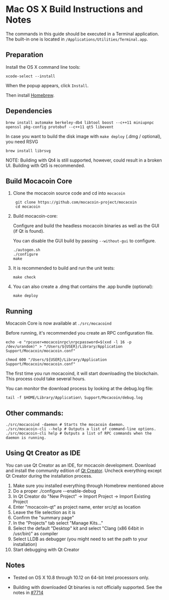 Mac OS X Build Instructions and Notes
====================================
The commands in this guide should be executed in a Terminal application.
The built-in one is located in `/Applications/Utilities/Terminal.app`.

Preparation
-----------
Install the OS X command line tools:

`xcode-select --install`

When the popup appears, click `Install`.

Then install [Homebrew](http://brew.sh).

Dependencies
----------------------

    brew install automake berkeley-db4 libtool boost --c++11 miniupnpc openssl pkg-config protobuf --c++11 qt5 libevent

In case you want to build the disk image with `make deploy` (.dmg / optional), you need RSVG

    brew install librsvg

NOTE: Building with Qt4 is still supported, however, could result in a broken UI. Building with Qt5 is recommended.

Build Mocacoin Core
------------------------

1. Clone the mocacoin source code and cd into `mocacoin`

        git clone https://github.com/mocacoin-project/mocacoin
        cd mocacoin

2.  Build mocacoin-core:

    Configure and build the headless mocacoin binaries as well as the GUI (if Qt is found).

    You can disable the GUI build by passing `--without-gui` to configure.

        ./autogen.sh
        ./configure
        make

3.  It is recommended to build and run the unit tests:

        make check

4.  You can also create a .dmg that contains the .app bundle (optional):

        make deploy

Running
-------

Mocacoin Core is now available at `./src/mocacoind`

Before running, it's recommended you create an RPC configuration file.

    echo -e "rpcuser=mocacoinrpc\nrpcpassword=$(xxd -l 16 -p /dev/urandom)" > "/Users/${USER}/Library/Application Support/Mocacoin/mocacoin.conf"

    chmod 600 "/Users/${USER}/Library/Application Support/Mocacoin/mocacoin.conf"

The first time you run mocacoind, it will start downloading the blockchain. This process could take several hours.

You can monitor the download process by looking at the debug.log file:

    tail -f $HOME/Library/Application\ Support/Mocacoin/debug.log

Other commands:
-------

    ./src/mocacoind -daemon # Starts the mocacoin daemon.
    ./src/mocacoin-cli --help # Outputs a list of command-line options.
    ./src/mocacoin-cli help # Outputs a list of RPC commands when the daemon is running.

Using Qt Creator as IDE
------------------------
You can use Qt Creator as an IDE, for mocacoin development.
Download and install the community edition of [Qt Creator](https://www.qt.io/download/).
Uncheck everything except Qt Creator during the installation process.

1. Make sure you installed everything through Homebrew mentioned above
2. Do a proper ./configure --enable-debug
3. In Qt Creator do "New Project" -> Import Project -> Import Existing Project
4. Enter "mocacoin-qt" as project name, enter src/qt as location
5. Leave the file selection as it is
6. Confirm the "summary page"
7. In the "Projects" tab select "Manage Kits..."
8. Select the default "Desktop" kit and select "Clang (x86 64bit in /usr/bin)" as compiler
9. Select LLDB as debugger (you might need to set the path to your installation)
10. Start debugging with Qt Creator

Notes
-----

* Tested on OS X 10.8 through 10.12 on 64-bit Intel processors only.

* Building with downloaded Qt binaries is not officially supported. See the notes in [#7714](https://github.com/bitcoin/bitcoin/issues/7714)
